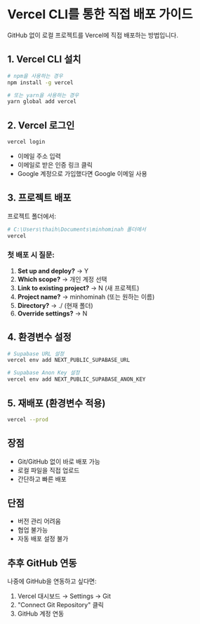 # Vercel CLI를 통한 직접 배포 가이드

GitHub 없이 로컬 프로젝트를 Vercel에 직접 배포하는 방법입니다.

## 1. Vercel CLI 설치

```bash
# npm을 사용하는 경우
npm install -g vercel

# 또는 yarn을 사용하는 경우
yarn global add vercel
```

## 2. Vercel 로그인

```bash
vercel login
```
- 이메일 주소 입력
- 이메일로 받은 인증 링크 클릭
- Google 계정으로 가입했다면 Google 이메일 사용

## 3. 프로젝트 배포

프로젝트 폴더에서:
```bash
# C:\Users\thaih\Documents\minhominah 폴더에서
vercel
```

### 첫 배포 시 질문:
1. **Set up and deploy?** → Y
2. **Which scope?** → 개인 계정 선택
3. **Link to existing project?** → N (새 프로젝트)
4. **Project name?** → minhominah (또는 원하는 이름)
5. **Directory?** → ./ (현재 폴더)
6. **Override settings?** → N

## 4. 환경변수 설정

```bash
# Supabase URL 설정
vercel env add NEXT_PUBLIC_SUPABASE_URL

# Supabase Anon Key 설정
vercel env add NEXT_PUBLIC_SUPABASE_ANON_KEY
```

## 5. 재배포 (환경변수 적용)

```bash
vercel --prod
```

## 장점
- Git/GitHub 없이 바로 배포 가능
- 로컬 파일을 직접 업로드
- 간단하고 빠른 배포

## 단점
- 버전 관리 어려움
- 협업 불가능
- 자동 배포 설정 불가

## 추후 GitHub 연동
나중에 GitHub을 연동하고 싶다면:
1. Vercel 대시보드 → Settings → Git
2. "Connect Git Repository" 클릭
3. GitHub 계정 연동
